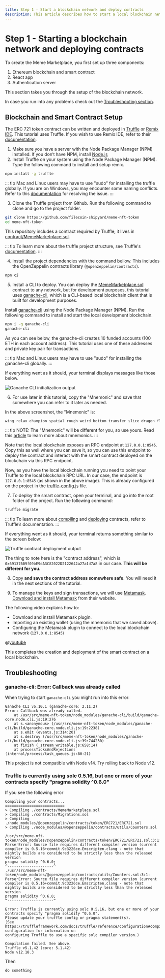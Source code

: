 ```yaml
---
title: Step 1 - Start a blockchain network and deploy contracts
description: This article describes how to start a local blockchain network and deploy contracts.
---
```


# Step 1 - Starting a blockchain network and deploying contracts

To create the Meme Marketplace, you first set up three components:

1. Ethereum blockchain and smart contract
2. React app
3. Authentication server

This section takes you through the setup of the blockchain network.

In case you run into any problems check out the [Troubleshooting section](./step-1-blockchain-and-contracts-setup.md#troubleshooting).

## Blockchain and Smart Contract Setup

The ERC 721 token contract can be written and deployed in [Truffle](https://www.trufflesuite.com/docs/truffle/getting-started/installation) or [Remix IDE](https://remix.ethereum.org/#optimize=false&evmVersion=null&version=soljson-v0.6.6+commit.6c089d02.js). This tutorial uses Truffle. If you wish to use Remix IDE, refer to their [documentation](https://remix-ide.readthedocs.io/en/latest).

1. Make sure you have a server with the Node Package Manager (NPM) installed. If you don’t have NPM, install [Node.js](https://nodejs.org/)
2. Install Truffle on your system using the Node Package Manager (NPM). Type the following command to install and setup remix.

```bash
npm install -g truffle
```

::: tip
Mac and Linux users may have to use "sudo" for installing the truffle globally. If you are on Windows, you may encounter some naming conflicts. Refer to this [documentation](https://www.trufflesuite.com/docs/truffle/getting-started/installation#recommendations-for-windows) for resolving the issue.
:::

3. Clone the Truffle project from Github. Run the following command to clone and go to the project folder.

```bash
git clone https://github.com/filecoin-shipyard/meme-nft-token
cd meme-nft-token
```

This repository includes a contract required by Truffle, it lives in [contract/MemeMarketplace.sol](https://github.com/filecoin-shipyard/meme-nft-token/blob/master/contracts/MemeMarketplace.sol).

::: tip
To learn more about the truffle project structure, see Truffle's [documentation](https://www.trufflesuite.com/docs/truffle/getting-started/creating-a-project).
:::

4. Install the project dependencies with the command bellow. This includes the OpenZeppelin contracts library (`@openzeppelin/contracts`).

```bash
npm ci
```

5. Install a CLI to deploy. You can deploy the [MemeMarketplace.sol](https://github.com/filecoin-shipyard/meme-nft-token/blob/master/contracts/MemeMarketplace.sol) contract to any network, but for development purposes, this tutorial uses [ganache-cli](https://www.npmjs.com/package/ganache-cli), which is a CLI-based local blockchain client that is built for development purposes.

Install [ganache-cli](https://www.npmjs.com/package/ganache-cli) using the Node Package Manager (NPM). Run the following command to install and start the local development blockchain.

```bash
npm i -g ganache-cli
ganache-cli
```

As you can see below, the ganache-cli creates 10 funded accounts (100 ETH in each account address). This tutorial uses one of these addresses and private key pair for transactions.

::: tip
Mac and Linux users may have to use "sudo" for installing the ganache-cli globally.
:::

If everything went as it should, your terminal displays messages like those below.

![Ganache CLI initialization output](./images/ganache-cli.png)

6. For use later in this tutorial, copy the "Mnemonic" and save that somewhere you can refer to it later as needed.

In the above screenshot, the "Mnemonic" is:

```bash
wing relax champion spatial rough weird bottom transfer slice dragon flower drill
```

::: tip
NOTE: The "Mnemonic" will be different for you, so use yours. Read this [article](https://kb.myetherwallet.com/en/security-and-privacy/what-is-a-mnemonic-phrase/) to learn more about mnemonics.
:::

Note that the local blockchain exposes an RPC endpoint at `127.0.0.1:8545`. Copy this as well where you can save it, so you can use this endpoint to deploy the contract and interact with the smart contract deployed on the blockchain via this RPC endpoint.

Now, as you have the local blockchain running you need to point your Truffle to the local blockchain RPC URL. In our case, the endpoint is `127.0.0.1:8545` (as shown in the above image). This is already configured on the project in the [truffle-config.js](https://github.com/filecoin-shipyard/meme-nft-token/blob/master/truffle-config.js) file.

7. To deploy the smart contract, open your terminal, and go into the root folder of the project. Run the following command:

```bash
truffle migrate
```

::: tip
To learn more about [compiling](https://www.trufflesuite.com/docs/truffle/getting-started/compiling-contracts) and [deploying](https://www.trufflesuite.com/docs/truffle/getting-started/running-migrations) contracts, refer to Truffle’s documentation.
:::

If everything went as it should, your terminal returns something similar to the screen below:

![Truffle contract deployment output](./images/contract-deployment.png)

The thing to note here is the "contract address", which is `0x69137609f09bE9eA3C82022D2122642a27a1d7a8` in our case. **This will be different for you.**

8. Copy **and save the contract address somewhere safe**. You will need it in the next sections of the tutorial.

9. To manage the keys and sign transactions, we will use [Metamask](http://metamask.io/). [Download and install Metamask](https://metamask.io/download.html) from their website.

The following video explains how to:

- Download and install Metamask plugin.
- Importing an existing wallet (using the mnemonic that we saved above).
- Configuring the Metamask plugin to connect to the local blockchain network (`127.0.0.1:8545`)

@[youtube](https://youtube.com/watch?v=vbcy55J5xlU)

This completes the creation and deployment of the smart contract on a local blockchain.

## Troubleshooting

### ganache-cli: Error: Callback was already called

When trying to start `ganache-cli` you might run into this error:

```
Ganache CLI v6.10.1 (ganache-core: 2.11.2)
Error: Callback was already called.
    at /usr/src/meme-nft-token/node_modules/ganache-cli/build/ganache-core.node.cli.js:19:276
    at s.<anonymous> (/usr/src/meme-nft-token/node_modules/ganache-cli/build/ganache-core.node.cli.js:19:2238)
    at s.emit (events.js:314:20)
    at s.destroy (/usr/src/meme-nft-token/node_modules/ganache-cli/build/ganache-core.node.cli.js:39:744230)
    at finish (_stream_writable.js:658:14)
    at processTicksAndRejections (internal/process/task_queues.js:80:21)
```

This project is not compatible with Node v14. Try rolling back to Node v12.

### Truffle is currently using solc 0.5.16, but one or more of your contracts specify "pragma solidity ^0.6.0"

If you see the following error

```
Compiling your contracts...
===========================
> Compiling ./contracts/MemeMarketplace.sol
> Compiling ./contracts/Migrations.sol
> Compiling ./node_modules/@openzeppelin/contracts/token/ERC721/ERC721.sol
> Compiling ./node_modules/@openzeppelin/contracts/utils/Counters.sol

/usr/src/meme-nft-token/node_modules/@openzeppelin/contracts/token/ERC721/ERC721.sol:3:1: ParserError: Source file requires different compiler version (current compiler is 0.5.16+commit.9c3226ce.Emscripten.clang - note that nightly builds are considered to be strictly less than the released version
pragma solidity ^0.6.0;
^---------------------^
,/usr/src/meme-nft-token/node_modules/@openzeppelin/contracts/utils/Counters.sol:3:1: ParserError: Source file requires different compiler version (current compiler is 0.5.16+commit.9c3226ce.Emscripten.clang - note that nightly builds are considered to be strictly less than the released version
pragma solidity ^0.6.0;
^---------------------^

Error: Truffle is currently using solc 0.5.16, but one or more of your contracts specify "pragma solidity ^0.6.0".
Please update your truffle config or pragma statement(s).
(See https://truffleframework.com/docs/truffle/reference/configuration#compiler-configuration for information on
configuring Truffle to use a specific solc compiler version.)

Compilation failed. See above.
Truffle v5.1.42 (core: 5.1.42)
Node v12.18.3
```

Then

```
do something
```
